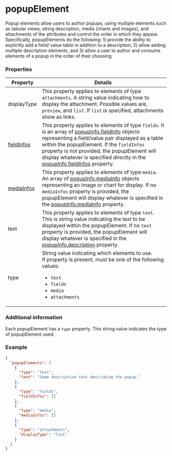 # popupElement

Popup elements allow users to author popups, using multiple elements such as tabular views, string description, media (charts and images), and attachments of the attributes and control the order in which they appear. Specifically, popupElements do the following: 1) provide the ability to explicitly add a field/ value table in addition to a description, 2) allow adding multiple description elements, and 3) allow a user to author and consume elements of a popup in the order of their choosing.

### Properties

| Property | Details
| --- | ---
| displayType | This property applies to elements of type `attachments`. A string value indicating how to display the attachment. Possible values are, `preview`, and `list`. If `list` is specified, attachments show as links.
| [fieldInfos](fieldInfo.md) | This property applies to elements of type `fields`.  It is an array of [popupInfo.fieldInfo](fieldInfo.md) objects representing a field/value pair displayed as a table within the popupElement. If the `fieldInfos` property is not provided, the popupElement will display whatever is specified directly in the [popupInfo.fieldInfos](popupInfo.md) property.
| [mediaInfos](mediaInfo.md) | This property applies to elements of type `media`. An array of [popupInfo.mediaInfo](popupInfo.md) objects representing an image or chart for display. If no `mediaInfos` property is provided, the popupElement will display whatever is specified in the [popupInfo.mediaInfo](popupInfo.md) property.
| text | This property applies to elements of type `text`. This is string value indicating the text to be displayed within the popupElement. If no `text` property is provided, the popupElement will display whatever is specified in the [popupInfo.description](popupInfo.md) property.
| type | String value indicating which elements to use.<br>If property is present, must be one of the following values: <ul><li>`text`</li><li>`fields`</li><li>`media`</li><li>`attachments`</li></ul>


### Additional information

Each popupElement has a `type` property. This string value indicates the type of popupElement used.

### Example

```json
{
  "popupElements": [
    {
      "type": "text",
      "text": "Some descriptive text describing the popup."
    },
    {
      "type": "fields",
      "fieldInfos": []
    },
    {
      "type": "media",
      "mediaInfos": []
    },
    {
      "type": "attachments",
      "displayType": "list"
    }
  ]
}
```

